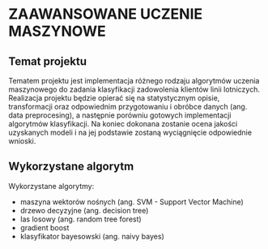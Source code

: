 # ZAAWANSOWANE UCZENIE MASZYNOWE

## Temat projektu
Tematem projektu jest implementacja różnego rodzaju algorytmów uczenia maszynowego do zadania klasyfikacji zadowolenia klientów linii lotniczych.
Realizacja projektu będzie opierać się na statystycznym opisie, transformacji
oraz odpowiednim przygotowaniu i obróbce danych (ang. data preprocesing), a
następnie porówniu gotowych implementacji algorytmów klasyfikacji. Na koniec
dokonana zostanie ocena jakości uzyskanych modeli i na jej podstawie zostaną
wyciągnięcie odpowiednie wnioski.

## Wykorzystane algorytm
Wykorzystane algorytmy:
* maszyna wektorów nośnych (ang. SVM - Support Vector Machine)
* drzewo decyzyjne (ang. decision tree)
* las losowy (ang. random tree forest)
* gradient boost
* klasyfikator bayesowski (ang. naivy bayes)

